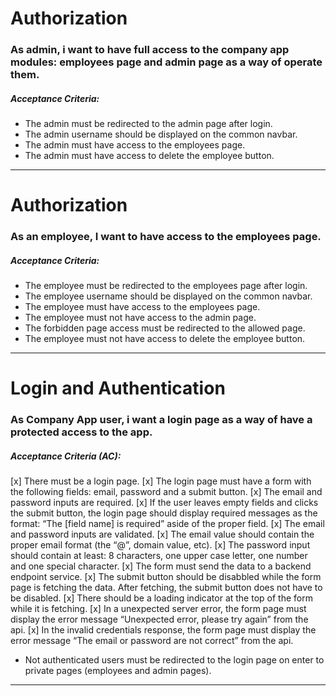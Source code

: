 # Authorization

### As admin, i want to have full access to the company app modules: employees page and admin page as a way of operate them.

##### Acceptance Criteria:

- The admin must be redirected to the admin page after login.
- The admin username should be displayed on the common navbar.
- The admin must have access to the employees page.
- The admin must have access to delete the employee button.

---

# Authorization

### As an employee, I want to have access to the employees page.

##### Acceptance Criteria:

- The employee must be redirected to the employees page after login.
- The employee username should be displayed on the common navbar.
- The employee must have access to the employees page.
- The employee must not have access to the admin page.
- The forbidden page access must be redirected to the allowed page.
- The employee must not have access to delete the employee button.

---

# Login and Authentication

### As Company App user, i want a login page as a way of have a protected access to the app.

##### Acceptance Criteria (AC):

[x] There must be a login page.
[x] The login page must have a form with the following fields: email, password and
  a submit button.
[x] The email and password inputs are required.
[x] If the user leaves empty fields and clicks the submit button, the login page
  should display required messages as the format: “The [field name] is required”
  aside of the proper field.
[x] The email and password inputs are validated.
[x] The email value should contain the proper email format (the “@”, domain value,
  etc).
[x] The password input should contain at least: 8 characters, one upper case
  letter, one number and one special character.
[x] The form must send the data to a backend endpoint service.
[x] The submit button should be disabbled while the form page is fetching the
  data. After fetching, the submit button does not have to be disabled.
[x] There should be a loading indicator at the top of the form while it is
  fetching.
[x] In a unexpected server error, the form page must display the error message
  “Unexpected error, please try again” from the api.
[x] In the invalid credentials response, the form page must display the error
  message “The email or password are not correct” from the api.
- Not authenticated users must be redirected to the login page on enter to
  private pages (employees and admin pages).

---